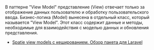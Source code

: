 В паттерне "View Model" представление (View) отвечает только за отображение данных пользователю 
и обработку пользовательского ввода. Бизнес-логика (Model) вынесена в отдельный класс, 
который называется "View Model". Этот класс содержит данные и методы, 
необходимые для взаимодействия с моделью данных и обновления представления.

[//]: # "materials"

- [Spatie view models с кешированием. Обзор пакета для Laravel](https://youtu.be/KPdly10ZPrw)

[//]: # "/materials"
